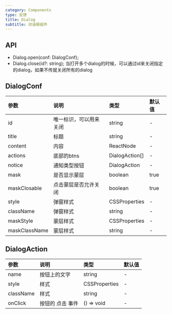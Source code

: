 ```yaml
---
category: Components
type: 反馈
title: Dialog
subtitle: 对话框组件
---
```


## API

* Dialog.open(conf: DialogConf);
* Dialog.close(id?: string); 当打开多个dialog的时候，可以通过id来关闭指定的dialog，如果不传就关闭所有的dialog

## DialogConf 

| 参数          | 说明                   | 类型             | 默认值 |
| :------------ | :--------------------- | :--------------- | :----- |
| id            | 唯一标识，可以用来关闭 | string           | -      |
| title         | 标题                   | string           | -      |
| content       | 内容                   | ReactNode        | -      |
| actions       | 底部的btns             | DialogAction\[\] | -      |
| notice        | 通知类型按钮           | DialogAction     | -      |
| mask          | 是否显示蒙层           | boolean          | true   |
| maskClosable  | 点击蒙层是否允许关闭   | boolean          | true   |
| style         | 弹窗样式               | CSSProperties    | -      |
| className     | 弹窗样式               | string           | -      |
| maskStyle     | 蒙层样式               | CSSProperties    | -      |
| maskClassName | 蒙层样式               | string           | -      |

## DialogAction 

| 参数      | 说明             | 类型          | 默认值 |
| :-------- | :--------------- | :------------ | :----- |
| name      | 按钮上的文字     | string        | -      |
| style     | 样式             | CSSProperties | -      |
| className | 样式             | string        | -      |
| onClick   | 按钮的 点击 事件 | () => void    | -      |
